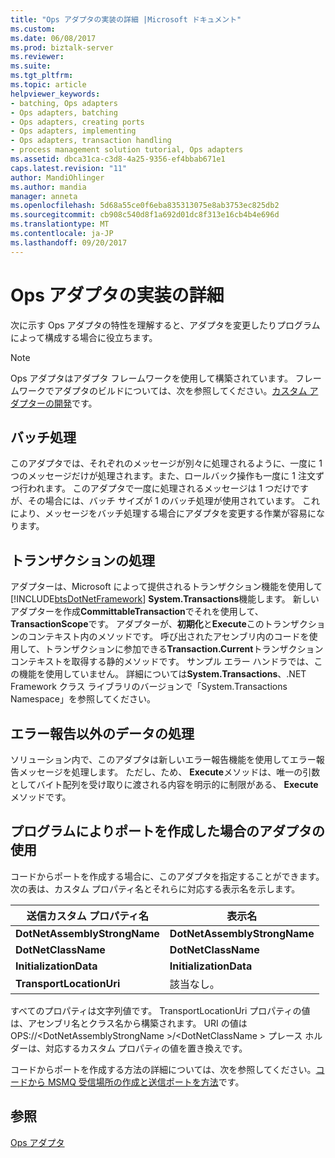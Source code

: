 ```yaml
---
title: "Ops アダプタの実装の詳細 |Microsoft ドキュメント"
ms.custom: 
ms.date: 06/08/2017
ms.prod: biztalk-server
ms.reviewer: 
ms.suite: 
ms.tgt_pltfrm: 
ms.topic: article
helpviewer_keywords:
- batching, Ops adapters
- Ops adapters, batching
- Ops adapters, creating ports
- Ops adapters, implementing
- Ops adapters, transaction handling
- process management solution tutorial, Ops adapters
ms.assetid: dbca31ca-c3d8-4a25-9356-ef4bbab671e1
caps.latest.revision: "11"
author: MandiOhlinger
ms.author: mandia
manager: anneta
ms.openlocfilehash: 5d68a55ce0f6eba835313075e8ab3753ec825db2
ms.sourcegitcommit: cb908c540d8f1a692d01dc8f313e16cb4b4e696d
ms.translationtype: MT
ms.contentlocale: ja-JP
ms.lasthandoff: 09/20/2017
---
```

# <a name="ops-adapter-implementation-details"></a>Ops アダプタの実装の詳細
次に示す Ops アダプタの特性を理解すると、アダプタを変更したりプログラムによって構成する場合に役立ちます。  
  
> [!NOTE]
>  Ops アダプタはアダプタ フレームワークを使用して構築されています。 フレームワークでアダプタのビルドについては、次を参照してください。[カスタム アダプターの開発](../core/developing-custom-adapters.md)です。  
  
## <a name="batch-processing"></a>バッチ処理  
 このアダプタでは、それぞれのメッセージが別々に処理されるように、一度に 1 つのメッセージだけが処理されます。また、ロールバック操作も一度に 1 注文ずつ行われます。 このアダプタで一度に処理されるメッセージは 1 つだけですが、その場合には、バッチ サイズが 1 のバッチ処理が使用されています。 これにより、メッセージをバッチ処理する場合にアダプタを変更する作業が容易になります。  
  
## <a name="transaction-handling"></a>トランザクションの処理  
 アダプターは、Microsoft によって提供されるトランザクション機能を使用して[!INCLUDE[btsDotNetFramework](../includes/btsdotnetframework-md.md)] **System.Transactions**機能します。 新しいアダプターを作成**CommittableTransaction**でそれを使用して、 **TransactionScope**です。 アダプターが、**初期化**と**Execute**このトランザクションのコンテキスト内のメソッドです。 呼び出されたアセンブリ内のコードを使用して、トランザクションに参加できる**Transaction.Current**トランザクション コンテキストを取得する静的メソッドです。 サンプル エラー ハンドラでは、この機能を使用していません。 詳細については**System.Transactions**、.NET Framework クラス ライブラリのバージョンで「System.Transactions Namespace」を参照してください。  
  
## <a name="handling-data-other-than-error-reports"></a>エラー報告以外のデータの処理  
 ソリューション内で、このアダプタは新しいエラー報告機能を使用してエラー報告メッセージを処理します。 ただし、ため、 **Execute**メソッドは、唯一の引数としてバイト配列を受け取りに渡される内容を明示的に制限がある、 **Execute**メソッドです。  
  
## <a name="using-the-adapter-when-creating-ports-programmatically"></a>プログラムによりポートを作成した場合のアダプタの使用  
 コードからポートを作成する場合に、このアダプタを指定することができます。 次の表は、カスタム プロパティ名とそれらに対応する表示名を示します。  
  
|送信カスタム プロパティ名|表示名|  
|-------------------------------|------------------|  
|**DotNetAssemblyStrongName**|**DotNetAssemblyStrongName**|  
|**DotNetClassName**|**DotNetClassName**|  
|**InitializationData**|**InitializationData**|  
|**TransportLocationUri**|該当なし。|  
  
 すべてのプロパティは文字列値です。 TransportLocationUri プロパティの値は、アセンブリ名とクラス名から構築されます。 URI の値は OPS://\<DotNetAssemblyStrongName >/\<DotNetClassName > プレース ホルダーは、対応するカスタム プロパティの値を置き換えです。  
  
 コードからポートを作成する方法の詳細については、次を参照してください。[コードから MSMQ 受信場所の作成と送信ポートを方法](../core/how-to-create-msmq-receive-locations-and-send-ports-from-code.md)です。  
  
## <a name="see-also"></a>参照  
 [Ops アダプタ](../core/the-ops-adapter.md)